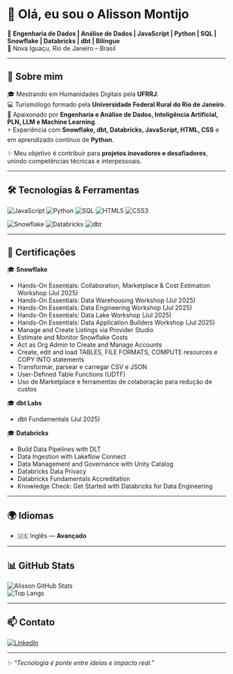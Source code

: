 # 👋 Olá, eu sou o Alisson Montijo  

🎯 **Engenharia de Dados | Análise de Dados | JavaScript | Python | SQL | Snowflake | Databricks | dbt | Bilíngue**  
📍 Nova Iguaçu, Rio de Janeiro – Brasil  

---

## 🌟 Sobre mim  

🎓 Mestrando em Humanidades Digitais pela **UFRRJ**.  
💻 Turismólogo formado pela **Universidade Federal Rural do Rio de Janeiro**.  
🚀 Apaixonado por **Engenharia e Análise de Dados, Inteligência Artificial, PLN, LLM e Machine Learning**.  
⚡ Experiência com **Snowflake, dbt, Databricks, JavaScript, HTML, CSS** e em aprendizado contínuo de **Python**.  

✨ Meu objetivo é contribuir para **projetos inovadores e desafiadores**, unindo competências técnicas e interpessoais.  

---

## 🛠️ Tecnologias & Ferramentas  

![JavaScript](https://img.shields.io/badge/JavaScript-F7DF1E?logo=javascript&logoColor=black&style=for-the-badge)
![Python](https://img.shields.io/badge/Python-3776AB?logo=python&logoColor=white&style=for-the-badge)
![SQL](https://img.shields.io/badge/SQL-003B57?logo=databricks&logoColor=white&style=for-the-badge)
![HTML5](https://img.shields.io/badge/HTML5-E34F26?logo=html5&logoColor=white&style=for-the-badge)
![CSS3](https://img.shields.io/badge/CSS3-1572B6?logo=css3&logoColor=white&style=for-the-badge)

![Snowflake](https://img.shields.io/badge/Snowflake-29B5E8?logo=snowflake&logoColor=white&style=for-the-badge)
![Databricks](https://img.shields.io/badge/Databricks-FF3621?logo=databricks&logoColor=white&style=for-the-badge)
![dbt](https://img.shields.io/badge/dbt-FF694B?logo=dbt&logoColor=white&style=for-the-badge)

---

## 📜 Certificações  

🎓 **Snowflake**  
- Hands-On Essentials: Collaboration, Marketplace & Cost Estimation Workshop (Jul 2025)  
- Hands-On Essentials: Data Warehousing Workshop (Jul 2025)  
- Hands-On Essentials: Data Engineering Workshop (Jul 2025)  
- Hands-On Essentials: Data Lake Workshop (Jul 2025)  
- Hands-On Essentials: Data Application Builders Workshop (Jul 2025)  
- Manage and Create Listings via Provider Studio  
- Estimate and Monitor Snowflake Costs  
- Act as Org Admin to Create and Manage Accounts  
- Create, edit and load TABLES, FILE FORMATS, COMPUTE resources e COPY INTO statements  
- Transformar, parsear e carregar CSV e JSON  
- User-Defined Table Functions (UDTF)  
- Uso de Marketplace e ferramentas de colaboração para redução de custos  

🎓 **dbt Labs**  
- dbt Fundamentals (Jul 2025)  

🎓 **Databricks**  
- Build Data Pipelines with DLT  
- Data Ingestion with Lakeflow Connect  
- Data Management and Governance with Unity Catalog  
- Databricks Data Privacy  
- Databricks Fundamentals Accreditation  
- Knowledge Check: Get Started with Databricks for Data Engineering  

---

## 🌍 Idiomas  

- 🇺🇸 Inglês — **Avançado**

---

## 📊 GitHub Stats  

![Alisson GitHub Stats](https://github-readme-stats.vercel.app/api?username=adsmbr&show_icons=true&theme=tokyonight)  
![Top Langs](https://github-readme-stats.vercel.app/api/top-langs/?username=adsmbr&layout=compact&theme=tokyonight)

---

## 📫 Contato  

[![LinkedIn](https://img.shields.io/badge/LinkedIn-0A66C2?logo=linkedin&logoColor=white&style=for-the-badge)](https://www.linkedin.com/in/alissonmontijo)

---

✨ *“Tecnologia é ponte entre ideias e impacto real.”*  
